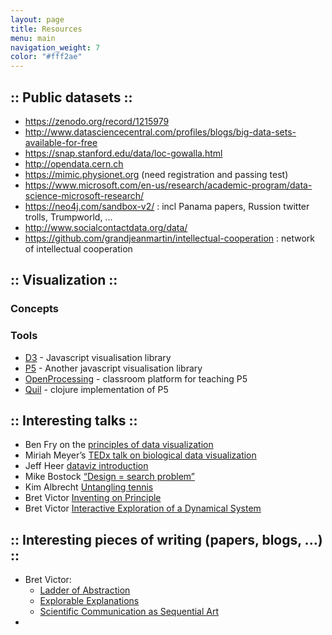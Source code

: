 ```yaml
---
layout: page
title: Resources
menu: main
navigation_weight: 7
color: "#fff2ae"
---
```

## :: Public datasets ::

* https://zenodo.org/record/1215979
* http://www.datasciencecentral.com/profiles/blogs/big-data-sets-available-for-free
* https://snap.stanford.edu/data/loc-gowalla.html
* http://opendata.cern.ch
* https://mimic.physionet.org (need registration and passing test)
* https://www.microsoft.com/en-us/research/academic-program/data-science-microsoft-research/
* https://neo4j.com/sandbox-v2/ : incl Panama papers, Russion twitter trolls, Trumpworld, ...
* http://www.socialcontactdata.org/data/
* https://github.com/grandjeanmartin/intellectual-cooperation : network of intellectual cooperation

## :: Visualization ::


### Concepts


### Tools

* [D3](d3js.org) - Javascript visualisation library
* [P5](p5js.org) - Another javascript visualisation library
* [OpenProcessing](openprocessing.org) - classroom platform for teaching P5
* [Quil](quil.info) - clojure implementation of P5

## :: Interesting talks ::

* Ben Fry on the [principles of data visualization](vizbi.org/Videos/11551146)
* Miriah Meyer’s [TEDx talk on biological data visualization](www.youtube.com…Cf8MA&gl=BE)
* Jeff Heer [dataviz introduction](www.youtube.com/watch?v=vc1bq0qIKoA)
* Mike Bostock [“Design = search problem”](www.youtube.com/watch?v=fThhbt23SGM)
* Kim Albrecht [Untangling tennis](www.youtube.com/watch?v=Ufjm_LD_d0o)
* Bret Victor [Inventing on Principle](vimeo.com/36579366)
* Bret Victor [Interactive Exploration of a Dynamical System](worrydream.com/InteractiveExplorationOfADynamicalSystem/)

## :: Interesting pieces of writing (papers, blogs, ...) ::

* Bret Victor:
  * [Ladder of Abstraction](worrydream.com/LadderOfAbstraction/)
  * [Explorable Explanations](worrydream.com/ExplorableExplanations/)
  * [Scientific Communication as Sequential Art](worrydream.com/ScientificCommunicationAsSequentialArt/)
*
